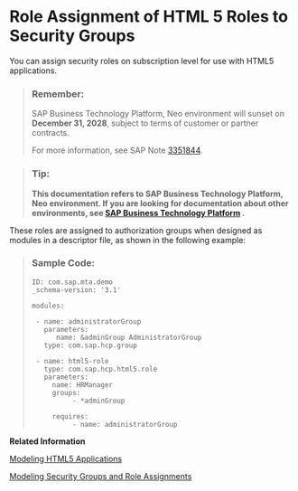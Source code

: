 <!-- loio43edba289a814affbe1e83bd870a25f5 -->

# Role Assignment of HTML 5 Roles to Security Groups

You can assign security roles on subscription level for use with HTML5 applications.

> ### Remember:  
> SAP Business Technology Platform, Neo environment will sunset on **December 31, 2028**, subject to terms of customer or partner contracts.
> 
> For more information, see SAP Note [3351844](https://me.sap.com/notes/3351844).

> ### Tip:  
> **This documentation refers to SAP Business Technology Platform, Neo environment. If you are looking for documentation about other environments, see [SAP Business Technology Platform](https://help.sap.com/docs/btp/sap-business-technology-platform/sap-business-technology-platform?version=Cloud) .**

These roles are assigned to authorization groups when designed as modules in a descriptor file, as shown in the following example:

> ### Sample Code:  
> ```
> ID: com.sap.mta.demo
> _schema-version: '3.1'
> 
> modules:
> 
>  - name: administratorGroup
>    parameters:
>       name: &adminGroup AdministratorGroup
>    type: com.sap.hcp.group
> 
>  - name: html5-role
>    type: com.sap.hcp.html5.role
>    parameters:
>      name: HRManager   
>      groups:
>           - *adminGroup
> 
>      requires:
>           - name: administratorGroup
> ```

**Related Information**  


[Modeling HTML5 Applications](modeling-html5-applications-0e8e6a0.md "You can deploy HTML5 applications to the SAP BTP by modeling it as a part of a Multitarget Application.")

[Modeling Security Groups and Role Assignments](modeling-security-groups-and-role-assignments-e3a3854.md "To organize application security roles and to manage user access, you create authorization groups in SAP BTP.")

